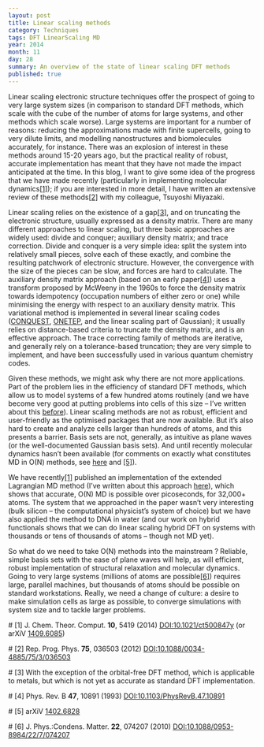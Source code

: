 ```yaml
---
layout: post
title: Linear scaling methods
category: Techniques
tags: DFT LinearScaling MD
year: 2014
month: 11
day: 28
summary: An overview of the state of linear scaling DFT methods
published: true
---
```


Linear scaling electronic structure techniques offer the prospect of going to very large system sizes (in comparison to standard DFT methods, which scale with the cube of the number of atoms for large systems, and other methods which scale worse).  Large systems are important for a number of reasons: reducing the approximations made with finite supercells, going to very dilute limits, and modelling nanostructures and biomolecules accurately, for instance.  There was an explosion of interest in these methods around 15-20 years ago, but the practical reality of robust, accurate implementation has meant that they have not made the impact anticipated at the time.  In this blog, I want to give some idea of the progress that we have made recently (particularly in implementing molecular dynamics[[1]](#R1)); if you are interested in more detail, I have written an extensive review of these methods[[2]](#R2) with my colleague, Tsuyoshi Miyazaki.

Linear scaling relies on the existence of a gap[[3]](#R3), and on truncating the electronic structure, usually expressed as a density matrix.  There are many different approaches to linear scaling, but three basic approaches  are widely used: divide and conquer; auxiliary density matrix; and trace correction.  Divide and conquer is a very simple idea: split the system into relatively small pieces, solve each of these exactly, and combine the resulting patchwork of electronic structure.  However, the convergence with the size of the pieces can be slow, and forces are hard to calculate.  The auxiliary density matrix approach (based on an early paper[[4]](#R4)) uses a transform proposed by McWeeny in the 1960s to force the density matrix towards idempotency (occupation numbers of either zero or one) while minimising the energy with respect to an auxiliary density matrix.  This variational method is implemented in several linear scaling codes ([CONQUEST](http://www.order-n.org/), [ONETEP](http://www.onetep.org/), and the linear scaling part of Gaussian); it usually relies on distance-based criteria to truncate the density matrix, and is an effective approach.  The trace correcting family of methods are iterative, and generally rely on a tolerance-based truncation; they are very simple to implement, and have been successfully used in various quantum chemistry codes.

Given these methods, we might ask why there are not more applications.  Part of the problem lies in the efficiency of standard DFT methods, which allow us to model systems of a few hundred atoms routinely (and we have become very good at putting problems into cells of this size – I’ve written about this [before](/blog/how-large)).  Linear scaling methods are not as robust, efficient and user-friendly as the optimised packages that are now available.  But it’s also hard to create and analyze cells larger than hundreds of atoms, and this presents a barrier.  Basis sets are not, generally, as intuitive as plane waves (or the well-documented Gaussian basis sets).  And until recently molecular dynamics hasn’t been available (for comments on exactly what constitutes MD in O(N) methods, see [here](/blog/comments-and-peer-review) and [[5]](#R5)).

We have recently[[1]](#R1) published an implementation of the extended Lagrangian MD method (I’ve written about this approach [here](/blog/Energy-conserving-ab-initio-md)), which shows that accurate, O(N) MD is possible over picoseconds, for 32,000+ atoms.  The system that we approached in the paper wasn’t very interesting (bulk silicon – the computational physicist’s system of choice) but we have also applied the method to DNA in water (and our work on hybrid functionals shows that we can do linear scaling hybrid DFT on systems with thousands or tens of thousands of atoms – though not MD yet).

So what do we need to take O(N) methods into the mainstream ? Reliable, simple basis sets with the ease of plane waves will help, as will efficient, robust implementation of structural relaxation and molecular dynamics.  Going to very large systems (millions of atoms are possible[[6]](#R6)) requires large, parallel machines, but thousands of atoms should be possible on standard workstations.  Really, we need a change of culture: a desire to make simulation cells as large as possible, to converge simulations with system size and to tackle larger problems.

#<a name="R1"></a>
[1] J. Chem. Theor. Comput. **10**, 5419 (2014) [DOI:10.1021/ct500847y](http://dx.doi.org/10.1021/ct500847y) (or arXiV [1409.6085](http://arxiv.org/abs/1409.6085))

#<a name="R2"></a>
[2] Rep. Prog. Phys. **75**, 036503 (2012) [DOI:10.1088/0034-4885/75/3/036503](http://dx.doi.org/10.1088/0034-4885/75/3/036503)

#<a name="R3"></a>
[3] With the exception of the orbital-free DFT method, which is applicable to metals, but which is not yet as accurate as standard DFT implementation.

#<a name="R4"></a>
[4] Phys. Rev. B **47**, 10891 (1993) [DOI:10.1103/PhysRevB.47.10891](http://dx.doi.org/10.1103/PhysRevB.47.10891)

#<a name="R5"></a>
[5] arXiV [1402.6828](http://arxiv.org/abs/1402.6828)

#<a name="R6"></a>
[6] J. Phys.:Condens. Matter. **22**, 074207 (2010) [DOI:10.1088/0953-8984/22/7/074207](http://dx.doi.org/10.1088/0953-8984/22/7/074207)
